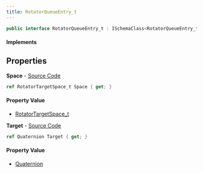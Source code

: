 ```yaml
---
title: RotatorQueueEntry_t
---
```


```csharp
public interface RotatorQueueEntry_t : ISchemaClass<RotatorQueueEntry_t>, ISchemaField, ISchemaClass, INativeHandle
```

#### Implements

## Properties

**Space** - [Source Code](https://github.com/swiftly-solution/swiftlys2/blob/master/managed/src/SwiftlyS2.Generated/Schemas/Interfaces/RotatorQueueEntry_t.cs#L18)

```csharp
ref RotatorTargetSpace_t Space { get; }
```

#### Property Value

- [RotatorTargetSpace_t](/docs/api/shared/schemadefinitions/rotatortargetspace_t)

**Target** - [Source Code](https://github.com/swiftly-solution/swiftlys2/blob/master/managed/src/SwiftlyS2.Generated/Schemas/Interfaces/RotatorQueueEntry_t.cs#L16)

```csharp
ref Quaternion Target { get; }
```

#### Property Value

- [Quaternion](/docs/api/shared/natives/quaternion)


